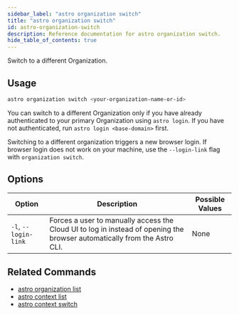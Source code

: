 ```yaml
---
sidebar_label: "astro organization switch"
title: "astro organization switch"
id: astro-organization-switch
description: Reference documentation for astro organization switch.
hide_table_of_contents: true
---
```


Switch to a different Organization. 

## Usage

```sh
astro organization switch <your-organization-name-or-id>
```

You can switch to a different Organization only if you have already authenticated to your primary Organization using `astro login`. If you have not authenticated, run `astro login <base-domain>` first.

Switching to a different organization triggers a new browser login. If browser login does not work on your machine, use the `--login-link` flag with `organization switch`.

## Options

| Option               | Description                                                                                                        | Possible Values |
| -------------------- | ------------------------------------------------------------------------------------------------------------------ | --------------- |
| `-l`, `--login-link` | Forces a user to manually access the Cloud UI to log in instead of opening the browser automatically from the Astro CLI. | None            |

## Related Commands

- [astro organization list](cli/astro-organization-list.md)
- [astro context list](cli/astro-context-list.md)
- [astro context switch](cli/astro-context-switch.md)



